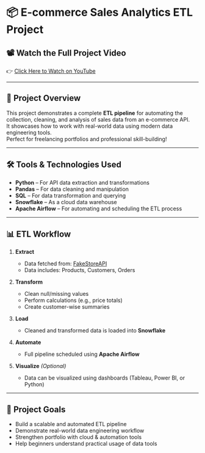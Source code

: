 # 📦 E-commerce Sales Analytics ETL Project


## 📽️ Watch the Full Project Video  
👉 [Click Here to Watch on YouTube]([https://www.youtube.com/watch?v=your-video-link](https://www.youtube.com/watch?v=xDx2lruH-hQ))  

---

## 🚀 Project Overview

This project demonstrates a complete **ETL pipeline** for automating the collection, cleaning, and analysis of sales data from an e-commerce API.  
It showcases how to work with real-world data using modern data engineering tools.  
Perfect for freelancing portfolios and professional skill-building!

---

## 🛠️ Tools & Technologies Used

- **Python** – For API data extraction and transformations  
- **Pandas** – For data cleaning and manipulation  
- **SQL** – For data transformation and querying  
- **Snowflake** – As a cloud data warehouse  
- **Apache Airflow** – For automating and scheduling the ETL process  

---

## 📊 ETL Workflow

1. **Extract**  
   - Data fetched from: [FakeStoreAPI](https://fakestoreapi.com/)  
   - Data includes: Products, Customers, Orders  

2. **Transform**  
   - Clean null/missing values  
   - Perform calculations (e.g., price totals)  
   - Create customer-wise summaries  

3. **Load**  
   - Cleaned and transformed data is loaded into **Snowflake**

4. **Automate**  
   - Full pipeline scheduled using **Apache Airflow**

5. **Visualize** *(Optional)*  
   - Data can be visualized using dashboards (Tableau, Power BI, or Python)

---

## 🎯 Project Goals

- Build a scalable and automated ETL pipeline  
- Demonstrate real-world data engineering workflow  
- Strengthen portfolio with cloud & automation tools  
- Help beginners understand practical usage of data tools  



